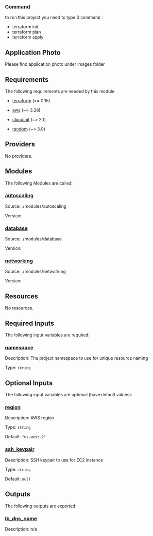 ### Command
 to run this project you need to type 3 command :
 - terraform init 
 - terraform plan 
 - terraform apply 
## Application Photo

Please find application photo under images folder

## Requirements

The following requirements are needed by this module:

- <a name="requirement_terraform"></a> [terraform](#requirement\_terraform) (>= 0.15)

- <a name="requirement_aws"></a> [aws](#requirement\_aws) (~> 3.28)

- <a name="requirement_cloudinit"></a> [cloudinit](#requirement\_cloudinit) (~> 2.1)

- <a name="requirement_random"></a> [random](#requirement\_random) (~> 3.0)

## Providers

No providers.

## Modules

The following Modules are called:

### <a name="module_autoscaling"></a> [autoscaling](#module\_autoscaling)

Source: ./modules/autoscaling

Version:

### <a name="module_database"></a> [database](#module\_database)

Source: ./modules/database

Version:

### <a name="module_networking"></a> [networking](#module\_networking)

Source: ./modules/networking

Version:

## Resources

No resources.

## Required Inputs

The following input variables are required:

### <a name="input_namespace"></a> [namespace](#input\_namespace)

Description: The project namespace to use for unique resource naming

Type: `string`

## Optional Inputs

The following input variables are optional (have default values):

### <a name="input_region"></a> [region](#input\_region)

Description: AWS region

Type: `string`

Default: `"us-west-2"`

### <a name="input_ssh_keypair"></a> [ssh\_keypair](#input\_ssh\_keypair)

Description: SSH keypair to use for EC2 instance

Type: `string`

Default: `null`

## Outputs

The following outputs are exported:

### <a name="output_lb_dns_name"></a> [lb\_dns\_name](#output\_lb\_dns\_name)

Description: n/a
